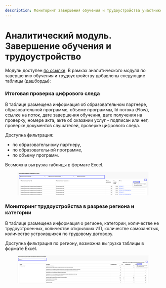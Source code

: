 ```yaml
---
description: Мониторинг завершения обучения и трудоустройства участников
---
```


# Аналитический модуль. Завершение обучения и трудоустройство

Модуль доступен [по ссылке](https://datalens.yandex/5vdtgl6d68ckw). В рамках аналитического модуля по завершению обучения и трудоустройству добавлены следующие таблицы (дашборды):

### Итоговая проверка цифрового следа

В таблице размещена информация об образовательном партнёре, образовательной программе, объеме программы, Id потока (Flow), ссылке на поток, дате завершения обучения, дате получения на проверку, номере акта, акте об оказании услуг - подписан или нет, проверке документов слушателей, проверке цифрового следа.

Доступна фильтрация:&#x20;

* по образовательному партнеру,&#x20;
* по образовательной программе,
* по объему программ.

Возможна выгрузка таблицы в формате Excel.

<figure><img src="../.gitbook/assets/image (120).png" alt=""><figcaption></figcaption></figure>

### Мониторинг трудоустройства в разрезе региона и категории

В таблице размещена информация о регионе, категории, количестве не трудоустроенных, количестве открывших ИП, количестве самозанятых, количестве устроившихся по трудовому договору.

Доступна фильтрация по региону, возможна выгрузка таблицы в формате Excel.

<figure><img src="../.gitbook/assets/image (11).png" alt=""><figcaption></figcaption></figure>
